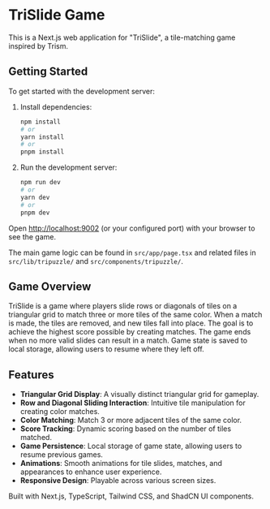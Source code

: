 
# TriSlide Game

This is a Next.js web application for "TriSlide", a tile-matching game inspired by Trism.

## Getting Started

To get started with the development server:

1. Install dependencies:
   ```bash
   npm install
   # or
   yarn install
   # or
   pnpm install
   ```

2. Run the development server:
   ```bash
   npm run dev
   # or
   yarn dev
   # or
   pnpm dev
   ```

Open [http://localhost:9002](http://localhost:9002) (or your configured port) with your browser to see the game.

The main game logic can be found in `src/app/page.tsx` and related files in `src/lib/tripuzzle/` and `src/components/tripuzzle/`.

## Game Overview

TriSlide is a game where players slide rows or diagonals of tiles on a triangular grid to match three or more tiles of the same color. When a match is made, the tiles are removed, and new tiles fall into place. The goal is to achieve the highest score possible by creating matches. The game ends when no more valid slides can result in a match. Game state is saved to local storage, allowing users to resume where they left off.

## Features

- **Triangular Grid Display**: A visually distinct triangular grid for gameplay.
- **Row and Diagonal Sliding Interaction**: Intuitive tile manipulation for creating color matches.
- **Color Matching**: Match 3 or more adjacent tiles of the same color.
- **Score Tracking**: Dynamic scoring based on the number of tiles matched.
- **Game Persistence**: Local storage of game state, allowing users to resume previous games.
- **Animations**: Smooth animations for tile slides, matches, and appearances to enhance user experience.
- **Responsive Design**: Playable across various screen sizes.

Built with Next.js, TypeScript, Tailwind CSS, and ShadCN UI components.

